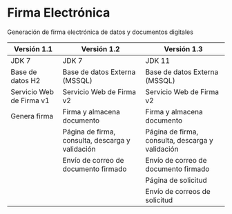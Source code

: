 # Firma Electrónica
Generación de firma electrónica de datos y documentos digitales



| Versión 1.1              | Versión 1.2                                      | Versión 1.3                                      |
| ------------------------ | ------------------------------------------------ | ------------------------------------------------ |
| JDK 7                    | JDK 7                                            | JDK 11                                           |
| Base de datos H2         | Base de datos Externa (MSSQL)                    | Base de datos Externa (MSSQL)                    |
| Servicio Web de Firma v1 | Servicio Web de Firma v2                         | Servicio Web de Firma v2                         |
| Genera firma             | Firma y almacena documento                       | Firma y almacena documento                       |
|                          | Página de firma, consulta, descarga y validación | Página de firma, consulta, descarga y validación |
|                          | Envío de correo de documento firmado             | Envío de correo de documento firmado             |
|                          |                                                  | Página de solicitud                              |
|                          |                                                  | Envío de correos de solicitud                    |

